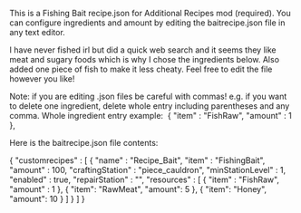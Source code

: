 This is a Fishing Bait recipe.json for Additional Recipes mod (required). You can configure ingredients and amount by editing the baitrecipe.json file in any text editor.

I have never fished irl but did a quick web search and it seems they like meat and sugary foods which is why I chose the ingredients below. Also added one piece of fish to make it less cheaty. Feel free to edit the file however you like!

Note: if you are editing .json files be careful with commas!
e.g. if you want to delete one ingredient, delete whole entry including parentheses and any comma.
Whole ingredient entry example:
﻿            ﻿{
                    "item" : "FishRaw",
                    "amount" : 1
                },


Here is the baitrecipe.json file contents:


{
    "customrecipes" : [
        {
            "name" : "Recipe_Bait",
            "item" : "FishingBait",
            "amount" : 100,
            "craftingStation" : "piece_cauldron",
            "minStationLevel" : 1,
            "enabled"         : true,
            "repairStation"   : "",
            "resources"       : [
                {
                    "item" : "FishRaw",
                    "amount" : 1
                },
                {
                    "item": "RawMeat",
                    "amount": 5
                },
                {
                    "item": "Honey",
                    "amount": 10
                }
            ]
        }
    ]
}
